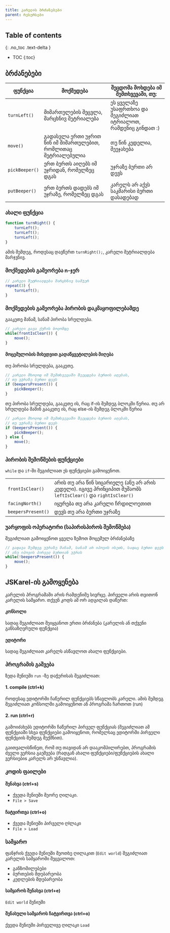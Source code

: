 ```yaml
---
title: კარელის ბრძანებები
parent: რესურსები
---
```


## Table of contents
{: .no_toc .text-delta }

- TOC
{:toc}


## ბრძანებები

| ფუნქცია | მოქმედება | შეცდომა მოხდება იმ შემთხვევაში, თუ: |
|---|---|---|
| `turnLeft()` | მიმართულების შეცვლა, მარცხნივ შეტრიალება | ეს ყველაზე უსაფრთხოა და შეგიძლიათ იტრიალოთ, რამდენიც გინდათ :) |
| `move()` | გადასვლა ერთი უჯრით წინ იმ მიმართულებით, რომლითაც შეტრიალებულია | თუ წინ კედელია, შეეჯახება |
| `pickBeeper()` | ერთ ბურთს აიღებს იმ უჯრიდან, რომელზეც დგას |  უჯრაზე ბურთი არ დევს |
| `putBeeper()` | ერთ ბურთს დადებს იმ უჯრაზე, რომელზეც დგას | კარელს არ აქვს საკმარისი ბურთი დასადებად |

### ახალი ფუნქცია
```javascript
function turnRight() {
    turnLeft();
    turnLeft();
    turnLeft();
}
```
ამის შემდეგ, როდესაც დავწერთ `turnRight();`, კარელი შეტრიალდება მარჯვნივ.

### მოქმედების გამეორება n-ჯერ
```javascript
// კარელი შეტრიალდება მარცხნივ სამჯერ
repeat(3) {
    turnLeft();
}
```

### მოქმედების გამეორება პირობის დაკმაყოფილებამდე
გააკეთე მანამ, სანამ პირობა სრულდება.
```javascript
// კარელი გავა ქუჩის ბოლომდე
while(frontIsClear()) {
    move();
}
```

#### მოცემულობის მიხედვით გადაწყვეტილების მიღება
თუ პირობა სრულდება, გააკეთე.
```javascript
// კარელი მხოლოდ იმ შემთხვევაში შეეცდება ბურთის აღებას, 
// თუ უჯრაზე ბურთი დევს
if (beepersPresent()) {
    pickBeeper();
}
```

თუ პირობა სრულდება, გააკეთე ის, რაც if-ის შემდეგ ბლოკში წერია. თუ არ სრულდება მაშინ გააკეთე ის, რაც else-ის შემდეგ ბლოკში წერია
```javascript
// კარელი მხოლოდ იმ შემთხვევაში შეეცდება ბურთის აღებას, 
// თუ უჯრაზე ბურთი დევს
if (beepersPresent()) {
    pickBeeper();
} else {
    move();
}
```

### პირობის შემოწმების ფუნქციები
`while` და `if`-ში შეგიძლიათ ეს ფუნქციები გამოიყენოთ.

| | |
|---|---|
| `frontIsClear()` | არის თუ არა წინ სიცარიელე (ანუ არ არის კედელი). იგივე პრინციპით მუშაობს `leftIsClear()` და `rightIsClear()` |
| `facingNorth()` | იყურება თუ არა კარელი ჩრდილოეთით  |
| `beepersPresent()` | დევს თუ არა ბურთი უჯრაზე |

### უარყოფის ოპერატორი (საპირისპიროს შემოწმება)
შეგიძლიათ გამოიყენოთ ყველა ზემოთ მოცემულ ბრძანებაზე
```javascript
// გადავა შემდეგ უჯრაზე მანამ, სანამ არ იპოვის ისეთს, სადაც ბურთი დევს
// ანუ იპოვის პირველ ბურთიან უჯრას
while(!beepersPresent()) {
    move();
}
```


## JSKarel-ის გამოყენება
კარელის პროგრამაში არის რამდენიმე სივრცე. პირველი არის თვითონ კარელის სამყარო. თქვენ კოდს ამ ორ ადგილას დაწერთ:

#### კონსოლი
სადაც შეგიძლიათ შეიყვანოთ ერთი ბრძანება (კარელის ან თქვენი განსაზღვრული ფუნქცია)

#### ედიტორი
სადაც შეგიძლიათ კარელს ასწავლოთ ახალი ფუნქციები. 

### პროგრამის გაშვება
ზედა მენიუში `run`  -ზე დაჭერისას შეგიძლიათ:

#### 1. compile (ctrl+k)
როდესაც ედიტორში ჩაწერილ ფუნქციებს სწავლობს კარელი. ამის შემდეგ შეგიძლიათ კონსოლში გამოიყენოთ ან პროგრამა ჩართოთ (run)

#### 2. run (ctrl+r)
გამოიძახებს ედიტორში ჩაწერილ პირველ ფუნქციას (შეგიძლიათ ამ ფუნქციაში სხვა ფუნქციები გამოიყენოთ, რომელსაც ედიტორში პირველი ფუნქციის შემდეგ შექმნით).

გაითვალისწინეთ, რომ თუ თავიდან არ დააკომპილირებთ, პროგრამის ძველი ვერსია გაეშვება (რადგან ახალი ფუნქციები/ფუნქციების ახალი ვერსიებიs კარელს არ უსწავლია).

### კოდის ფაილები
#### შენახვა (ctrl+s)
- ქვედა მენიუში მეორე ღილაკი.
- `File > Save`

#### ჩატვირთვა (ctrl+o)
- ქვედა მენიუში პირველი ღIლაკი
- `File > Load`

### სამყარო
ფანჯრის ქვედა მენიუში მეოთხე ღილაკით (`Edit world`) შეგიძლიათ კარელის სამყაროში შეცვალოთ:
- განზომილებები
- ბურთების მდებარეობა
- კედლების მდებარეობა

#### სამყაროს შენახვა (ctrl+e)
`Edit world` მენიუში

#### შენახული სამყაროს ჩატვირთვა (ctrl+o)
ქვედა მენიუში პირველივე ღილაკი `Load`

